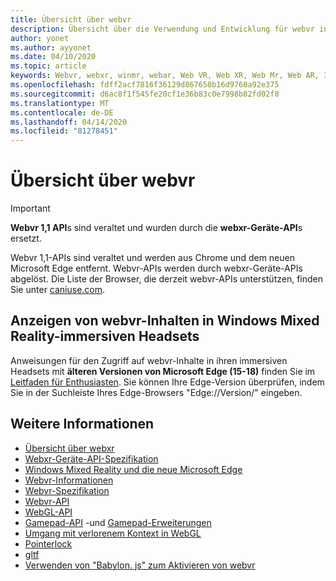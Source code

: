 ```yaml
---
title: Übersicht über webvr
description: Übersicht über die Verwendung und Entwicklung für webvr in Windows Mixed Reality
author: yonet
ms.author: ayyonet
ms.date: 04/10/2020
ms.topic: article
keywords: Webvr, webxr, winmr, webar, Web VR, Web XR, Web Mr, Web AR, 360, 360 Video, 360 Videos, 360 Photo, 360 Fotos, 360 Content, immersives Web, immersiveweb, IW
ms.openlocfilehash: fdff2acf7816f36129d867650b16d9760a92e375
ms.sourcegitcommit: d6ac8f1f545fe20cf1e36b83c0e7998b82fd02f8
ms.translationtype: MT
ms.contentlocale: de-DE
ms.lasthandoff: 04/14/2020
ms.locfileid: "81278451"
---
```

# <a name="webvr-overview"></a>Übersicht über webvr

> [!IMPORTANT]
> **Webvr 1,1 API**s sind veraltet und wurden durch die **webxr-Geräte-API**s ersetzt.

Webvr 1,1-APIs sind veraltet und werden aus Chrome und dem neuen Microsoft Edge entfernt. Webvr-APIs werden durch webxr-Geräte-APIs abgelöst. Die Liste der Browser, die derzeit webvr-APIs unterstützen, finden Sie unter [caniuse.com](https://caniuse.com/#search=webvr).

## <a name="viewing-webvr-content-in-windows-mixed-reality-immersive-headsets"></a>Anzeigen von webvr-Inhalten in Windows Mixed Reality-immersiven Headsets

Anweisungen für den Zugriff auf webvr-Inhalte in ihren immersiven Headsets mit **älteren Versionen von Microsoft Edge (15-18)** finden Sie im [Leitfaden für Enthusiasten](https://docs.microsoft.com/windows/mixed-reality/enthusiast-guide/webvr). Sie können Ihre Edge-Version überprüfen, indem Sie in der Suchleiste Ihres Edge-Browsers "Edge://Version/" eingeben.

## <a name="see-also"></a>Weitere Informationen

* [Übersicht über webxr](webxr-overview.md)
* [Webxr-Geräte-API-Spezifikation](https://immersive-web.github.io/webxr/)
* [Windows Mixed Reality und die neue Microsoft Edge](https://docs.microsoft.com/windows/mixed-reality/new-microsoft-edge)
* [Webvr-Informationen](https://webvr.info)
* [Webvr-Spezifikation](https://w3c.github.io/webvr/)
* [Webvr-API](https://msdn.microsoft.com/library/mt806281(v=vs.85).aspx)
* [WebGL-API](https://msdn.microsoft.com/library/bg182648(v=vs.85).aspx)
* [Gamepad-API](https://msdn.microsoft.com/library/dn743630(v=vs.85).aspx) -und [Gamepad-Erweiterungen](https://w3c.github.io/gamepad/extensions.html)
* [Umgang mit verlorenem Kontext in WebGL](https://www.khronos.org/webgl/wiki/HandlingContextLost)
* [Pointerlock](https://www.w3.org/TR/pointerlock/)
* [gltf](https://www.khronos.org/gltf)
* [Verwenden von "Babylon. js" zum Aktivieren von webvr](https://docs.microsoft.com/windows/uwp/get-started/adding-webvr-to-a-babylonjs-game)
